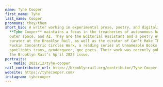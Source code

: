 ```yaml
---
name: Tyhe Cooper
first_name: Tyhe
last_name: Cooper
pronouns: they/them
short_bio: A writer working in experimental prose, poetry, and digitality,
  **Tyhe Cooper** maintains a focus in the treacheries of autonomous hands,
  outer space, and AI. They are the Editorial Assistant and a poetry events
  curator at the Brooklyn Rail, as well as the curator of Can’t Make These
  Fuckin Concentric Circles Work, a reading series at Unnameable Books that
  spotlights trans, genderqueer, gnc poets. Their work was recently published in
  the Brooklyn Rail’s April 2022 issue.
portraits:
  - media: 2021/12/tyhe-cooper
rail_contributor_url: https://brooklynrail.org/contributor/Tyhe-Cooper
website: https://tyhecooper.com/
instagram: tyhecooper
---
```

